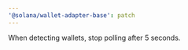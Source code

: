 ```yaml
---
'@solana/wallet-adapter-base': patch
---
```


When detecting wallets, stop polling after 5 seconds.
